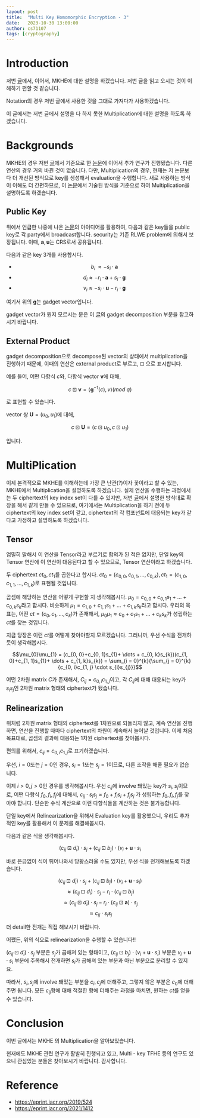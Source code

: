 ```yaml
---
layout: post
title:  "Multi Key Homomorphic Encryption - 3"
date:   2023-10-30 13:00:00
author: cs71107
tags: [cryptography]
---
```


# Introduction

저번 [글](https://infossm.github.io/blog/2023/09/27/MKHE-2/)에서, 이어서, MKHE에 대한 설명을 하겠습니다. 저번 글을 읽고 오시는 것이 이해하기 편할 것 같습니다.

Notation의 경우 저번 글에서 사용한 것을 그대로 가져다가 사용하겠습니다.

이 글에서는 저번 글에서 설명을 다 하지 못한 Multiplication에 대한 설명을 하도록 하겠습니다.

# Backgrounds

MKHE의 경우 저번 [글](https://infossm.github.io/blog/2023/09/27/MKHE-2/)에서 기준으로 한 [논문](https://eprint.iacr.org/2019/524)에 이어서 추가 연구가 진행됐습니다. 다른 연산의 경우 거의 바뀐 것이 없습니다. 다만, Multiplication의 경우, 현재는 저 논문보다 더 개선된 방식으로 key를 생성해서 evaluation을 수행합니다. 새로 사용하는 방식이 이해도 더 간편하므로, 이 [논문](https://eprint.iacr.org/2021/1412)에서 기술된 방식을 기준으로 하여 Multiplication을 설명하도록 하겠습니다.

## Public Key

위에서 언급한 나중에 나온 [논문](https://eprint.iacr.org/2021/1412)의 아이디어를 활용하여, 다음과 같은 key들을 public key로 각 party에서 broadcast합니다. security는 기존 RLWE problem에 의해서 보장됩니다. 이때, $\textbf{a}, \textbf{u}$는 CRS로서 공유됩니다.

다음과 같은 key 3개를 사용합시다.

- $$ \textbf{ $b_{i}$ } \approx - s_{i} \cdot \textbf{a} $$
- $$ \textbf{$d_{i}$} \approx - r_{i} \cdot \textbf{a} + s_{i} \cdot \textbf{g} $$
- $$ \textbf{$v_{i}$} \approx - s_{i} \cdot \textbf{u} - r_{i} \cdot \textbf{g} $$

여기서 위의 $\textbf{g}$는 gadget vector입니다.

gadget vector가 뭔지 모르시는 분은 이 [글](https://infossm.github.io/blog/2023/08/20/MKHE-1/)의 gadget decomposition 부분을 참고하시기 바랍니다.

## External Product

gadget decomposition으로 decompose된 vector의 상태에서 multiplication을 진행하기 때문에, 이때의 연산은 external product로 부르고, $\boxdot$ 으로 표시합니다.

예를 들어, 어떤 다항식 $c$와, 다항식 vector $\textbf{v}$에 대해, 

$$ c \boxdot \textbf{v} = \langle \textbf{g}^{-1} (c) , v \rangle (mod \ q)$$

로 표현할 수 있습니다.

vector 쌍 $\textbf{U} = (\textbf{$u_{0}$}, \textbf{$u_{1}$})$에 대해,

$$ c \boxdot \textbf{U} = (c \boxdot \textbf{$u_{0}$}, c \boxdot \textbf{$u_{1}$}) $$

입니다.

# MultiPlication

이제 본격적으로 MKHE를 이해하는데 가장 큰 난관(?)이자 꽃이라고 할 수 있는, MKHE에서 Multiplication을 설명하도록 하겠습니다. 실제 연산을 수행하는 과정에서는 두 ciphertext의 key index set이 다를 수 있지만, 저번 [글](https://infossm.github.io/blog/2023/09/27/MKHE-2/)에서 설명한 방식대로 확장을 해서 같게 만들 수 있으므로, 여기에서는 Multiplication을 하기 전에 두 ciphertext의 key index set이 같고, ciphertext의 각 컴포넌트에 대응되는 key가 같다고 가정하고 설명하도록 하겠습니다.

## Tensor

엄밀히 말해서 이 연산을 Tensor라고 부르기로 합의가 된 적은 없지만, 단일 key의 Tensor 연산에 이 연산이 대응된다고 할 수 있으므로, Tensor 연산이라고 하겠습니다.

두 ciphertext $ct_{0}, ct_{1}$를 곱한다고 합시다. $ct_{0} = (c_{0, 0}, c_{0, 1}, \dots, c_{0, k}), ct_{1} = (c_{1, 0}, c_{1, 1}, \dots, c_{1, k})$로 표현될 것입니다.

곱셈에 해당하는 연산을 어떻게 구현할 지 생각해봅시다. $\mu_{0} = c_{0, 0}+c_{0, 1}s_{1}+ \dots + c_{0, k}s_{k}$라고 합시다. 비슷하게 $\mu_{1} = c_{1, 0}+c_{1, 1}s_{1}+ \dots + c_{1, k}s_{k}$라고 합시다. 우리의 목표는, 어떤 $ct = (c_{0}, c_{1}, \dots, c_{k})$가 존재해서, $\mu_{0}\mu_{1} \approx c_{0}+c_{1}s_{1}+ \dots + c_{k}s_{k}$가 성립하는 $ct$를 찾는 것입니다.

지금 당장은 이런 $ct$를 어떻게 찾아야할지 모르겠습니다. 그러니까, 우선 수식을 전개하듯이 생각해봅시다.

$$\mu_{0}\mu_{1} = (c_{0, 0}+c_{0, 1}s_{1}+ \dots + c_{0, k}s_{k})(c_{1, 0}+c_{1, 1}s_{1}+ \dots + c_{1, k}s_{k}) = \sum_{i = 0}^{k}{\sum_{j = 0}^{k}{c_{0, i}c_{1, j} \cdot s_{i}s_{j}}}$$

어떤 2차원 matrix $C$가 존재해서, $C_{ij} = c_{0, i}c_{1, j}$이고, 각 $C_{ij}$에 대해 대응되는 key가 $s_{i}s_{j}$인 2차원 matrix 형태의 ciphertext가 됐습니다.

## Relinearization

위처럼 2차원 matrix 형태의 ciphertext를 1차원으로 되돌리지 않고, 계속 연산을 진행하면, 연산을 진행할 때마다 ciphertext의 차원이 계속해서 늘어날 것입니다. 이제 처음 목표대로, 곱셈의 결과에 대응되는 1차원 ciphertext를 찾아봅시다.

편의를 위해서, $c_{ij} = c_{0, i}c_{1, j}$로 표기하겠습니다.

우선, $i = 0$또는 $j = 0$인 경우, $s_{i} = 1$또는 $s_{j} = 1$이므로, 다른 조작을 해줄 필요가 없습니다. 

이제 $i > 0, j > 0$인 경우를 생각해봅시다. 우선 $c_{ij}$에 involve 돼있는 key가 $s_{i}, s_{j}$이므로, 어떤 다항식 $f_{0}, f_{i}, f_{j}$에 대해서, $c_{ij} \cdot s_{i}s_{j} \approx f_{0} + f_{i}s_{i} + f_{j}s_{j}$ 가 성립하는 $f_{0}, f_{i}, f_{j}$를 찾아야 합니다. 단순한 수식 계산으로 이런 다항식들을 계산하는 것은 불가능합니다.

단일 key에서 Relinearization을 위해서 Evaluation key를 활용했으니, 우리도 추가적인 key를 활용해서 이 문제를 해결해봅시다.

다음과 같은 식을 생각해봅시다.

$$ (c_{ij} \boxdot \textbf{$d_{i}$}) \cdot s_{j} + (c_{ij} \boxdot \textbf{$b_{j}$}) \cdot (\textbf{$v_{i}$} + \textbf{u} \cdot s_{i} $$ 

바로 뜬금없이 식이 튀어나와서 당황스러울 수도 있지만, 우선 식을 전개해보도록 하겠습니다.

$$ (c_{ij} \boxdot \textbf{$d_{i}$}) \cdot s_{j} + (c_{ij} \boxdot \textbf{$b_{j}$}) \cdot (\textbf{$v_{i}$} + \textbf{u} \cdot s_{i}) $$
$$ \approx (c_{ij} \boxdot \textbf{$d_{i}$}) \cdot s_{j} - r_{i} \cdot (c_{ij} \boxdot \textbf{$b_{j}$}) $$
$$ \approx (c_{ij} \boxdot \textbf{$d_{i}$}) \cdot s_{j} - r_{i} \cdot (c_{ij} \boxdot \textbf{a})\cdot s_{j} $$
$$ \approx c_{ij} \cdot s_{i}s_{j}$$

더 detail한 전개는 직접 해보시기 바랍니다.

어쨌든, 위의 식으로 relinearization을 수행할 수 있습니다!!

$(c_{ij} \boxdot \textbf{$d_{i}$}) \cdot s_{j}$ 부분은 $s_{j}$가 곱해져 있는 형태이고, $(c_{ij} \boxdot \textbf{$b_{j}$}) \cdot (\textbf{$v_{i}$} + \textbf{u} \cdot s_{i})$ 부분은 $\textbf{$v_{i}$} + \textbf{u} \cdot s_{i}$ 부분에 주목해서 전개하면 $s_{i}$가 곱해져 있는 부분과 아닌 부분으로 분리할 수 있지요.

따라서, $s_{i}, s_{j}$에 involve 돼있는 부분을 $c_{i}, c_{j}$에 더해주고, 그렇지 않은 부분은 $c_{0}$에 더해주면 됩니다. 모든 $c_{ij}$항에 대해 적절한 항에 더해주는 과정을 마치면, 원하는 $ct$를 얻을 수 있습니다.

# Conclusion

이번 글에서는 MKHE 의 Multiplication을 알아보았습니다.

현재에도 MKHE 관련 연구가 활발히 진행되고 있고, Multi - key TFHE 등의 연구도 있으니 관심있는 분들은 찾아보시기 바랍니다. 감사합니다.

# Reference

- https://eprint.iacr.org/2019/524
- https://eprint.iacr.org/2021/1412
